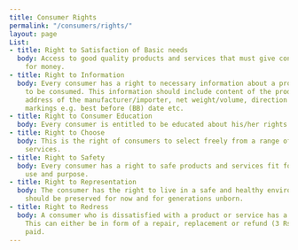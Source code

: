 ```yaml
---
title: Consumer Rights
permalink: "/consumers/rights/"
layout: page
List:
- title: Right to Satisfaction of Basic needs
  body: Access to good quality products and services that must give consumers value
    for money.
- title: Right to Information
  body: Every consumer has a right to necessary information about a product or service
    to be consumed. This information should include content of the product, physical
    address of the manufacturer/importer, net weight/volume, direction of use, date
    markings e.g. best before (BB) date etc.
- title: Right to Consumer Education
  body: Every consumer is entitled to be educated about his/her rights and responsibilities.
- title: Right to Choose
  body: This is the right of consumers to select freely from a range of products and
    services.
- title: Right to Safety
  body: Every consumer has a right to safe products and services fit for their intended
    use and purpose.
- title: Right to Representation
  body: The consumer has the right to live in a safe and healthy environment that
    should be preserved for now and for generations unborn.
- title: Right to Redress
  body: A consumer who is dissatisfied with a product or service has a right to redress.
    This can either be in form of a repair, replacement or refund (3 Rs) of money
    paid.
---
```


